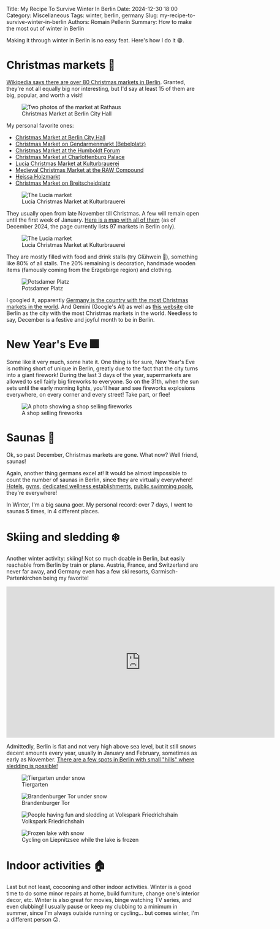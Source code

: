 Title: My Recipe To Survive Winter In Berlin
Date: 2024-12-30 18:00
Category: Miscellaneous
Tags: winter, berlin, germany
Slug: my-recipe-to-survive-winter-in-berlin
Authors: Romain Pellerin
Summary: How to make the most out of winter in Berlin

Making it through winter in Berlin is no easy feat. Here's how I do it 😁.

# Christmas markets 🎄

[Wikipedia says there are over 80 Christmas markets in Berlin](https://en.wikipedia.org/wiki/Christmas_markets_in_Berlin). Granted, they're not all equally big nor interesting, but I'd say at least 15 of them are big, popular, and worth a visit!

<figure class="center">
<img src="{static}/images/my-recipe-to-survive-winter-in-berlin/rathaus.jpg" alt="Two photos of the market at Rathaus" />
<figcaption>Christmas Market at Berlin City Hall</figcaption>
</figure>

My personal favorite ones:

- [Christmas Market at Berlin City Hall](https://www.berlin.de/en/christmas-markets/5096971-3230598-christmas-market-at-berlin-town-hall.en.html)
- [Christmas Market on Gendarmenmarkt (Bebelplatz)](https://www.berlin.de/en/christmas-markets/3235772-3230598-christmas-market-at-gendarmenmarkt.en.html)
- [Christmas Market at the Humboldt Forum](https://www.berlin.de/en/christmas-markets/8360550-3230598-christmas-market-at-the-humboldt-forum.en.html)
- [Christmas Market at Charlottenburg Palace](https://www.berlin.de/en/christmas-markets/3240314-3230598-christmas-market-charlottenburg-palace.en.html)
- [Lucia Christmas Market at Kulturbrauerei](https://www.berlin.de/en/christmas-markets/3240367-3230598-lucia-christmas-market-at-kulturbrauerei.en.html)
- [Medieval Christmas Market at the RAW Compound](https://www.berlin.de/en/christmas-markets/5983209-3230598-medieval-christmas-market-at-the-raw-com.en.html)
- [Heissa Holzmarkt](https://www.berlin.de/en/christmas-markets/5703554-3230598-heissa-holzmarkt.en.html)
- [Christmas Market on Breitscheidplatz](https://www.berlin.de/en/christmas-markets/3240274-3230598-christmas-market-at-kaiser-wilhelm-memor.en.html)

<figure class="center">
<img src="{static}/images/my-recipe-to-survive-winter-in-berlin/lucia1.jpg" alt="The Lucia market" />
<figcaption>Lucia Christmas Market at Kulturbrauerei</figcaption>
</figure>

They usually open from late November till Christmas. A few will remain open until the first week of January. [Here is a map with all of them](https://www.berlin.de/en/christmas-markets/) (as of December 2024, the page currently lists 97 markets in Berlin only).

<figure class="center">
<img src="{static}/images/my-recipe-to-survive-winter-in-berlin/lucia2.jpg" alt="The Lucia market" />
<figcaption>Lucia Christmas Market at Kulturbrauerei</figcaption>
</figure>

They are mostly filled with food and drink stalls (try Glühwein 🍷), something like 80% of all stalls. The 20% remaining is decoration, handmade wooden items (famously coming from the Erzgebirge region) and clothing.

<figure class="center">
<img src="{static}/images/my-recipe-to-survive-winter-in-berlin/potsdamer-platz.jpg" alt="Potsdamer Platz" />
<figcaption>Potsdamer Platz</figcaption>
</figure>

I googled it, apparently [Germany is the country with the most Christmas markets in the world](https://www.thetimes.com/travel/destinations/europe-travel/best-christmas-markets-holidays-rff27td28). And Gemini (Google's AI) as well as [this website](https://www.travelawaits.com/3003548/european-cities-ranked-by-the-number-of-christmas-markets/) cite Berlin as the city with the most Christmas markets in the world. Needless to say, December is a festive and joyful month to be in Berlin.

# New Year's Eve 🎆

Some like it very much, some hate it. One thing is for sure, New Year's Eve is nothing short of unique in Berlin, greatly due to the fact that the city turns into a giant firework! During the last 3 days of the year, supermarkets are allowed to sell fairly big fireworks to everyone. So on the 31th, when the sun sets until the early morning lights, you'll hear and see fireworks explosions everywhere, on every corner and every street! Take part, or flee!

<figure class="center">
<img src="{static}/images/my-recipe-to-survive-winter-in-berlin/fireworks.jpg" alt="A photo showing a shop selling fireworks" />
<figcaption>A shop selling fireworks</figcaption>
</figure>

# Saunas 🧖

Ok, so past December, Christmas markets are gone. What now? Well friend, saunas!

Again, another thing germans excel at! It would be almost impossible to count the number of saunas in Berlin, since they are virtually everywhere! [Hotels](https://www.berlin.de/hotels/mit-sauna/), [gyms](https://urbansportsclub.com/en/sports/sauna/berlin), [dedicated wellness establishments](https://www.vabali.de/en/berlin/), [public swimming pools](https://www.berlinerbaeder.de/saunen/), they're everywhere!

In Winter, I'm a big sauna goer. My personal record: over 7 days, I went to saunas 5 times, in 4 different places.

# Skiing and sledding ❄️

Another winter activity: skiing! Not so much doable in Berlin, but easily reachable from Berlin by train or plane. Austria, France, and Switzerland are never far away, and Germany even has a few ski resorts, Garmisch-Partenkirchen being my favorite!

<iframe width="700" height="394" src="https://www.youtube-nocookie.com/embed/dbQCVTTu9ts" title="YouTube video player" frameborder="0" allow="accelerometer; autoplay; clipboard-write; encrypted-media; gyroscope; picture-in-picture" allowfullscreen></iframe>

Admittedly, Berlin is flat and not very high above sea level, but it still snows decent amounts every year, usually in January and February, sometimes as early as November. [There are a few spots in Berlin with small "hills" where sledding is possible!](https://www.berlin.de/en/sports-leisure/sledding-hills/)

<figure class="center">
<img src="{static}/images/my-recipe-to-survive-winter-in-berlin/tiergarten.jpg" alt="Tiergarten under snow" />
<figcaption>Tiergarten</figcaption>
</figure>

<figure class="center">
<img src="{static}/images/my-recipe-to-survive-winter-in-berlin/brandenburger-tor.jpg" alt="Brandenburger Tor under snow" />
<figcaption>Brandenburger Tor</figcaption>
</figure>

<figure class="center">
<img src="{static}/images/my-recipe-to-survive-winter-in-berlin/volkspark-friedrichshain.png" alt="People having fun and sledding at Volkspark Friedrichshain" />
<figcaption>Volkspark Friedrichshain</figcaption>
</figure>

<figure class="center">
<img src="{static}/images/my-recipe-to-survive-winter-in-berlin/liepnitzsee.jpg" alt="Frozen lake with snow" />
<figcaption>Cycling on Liepnitzsee while the lake is frozen</figcaption>
</figure>

# Indoor activities 🏠

Last but not least, cocooning and other indoor activities. Winter is a good time to do some minor repairs at home, build furniture, change one's interior decor, etc. Winter is also great for movies, binge watching TV series, and even clubbing! I usually pause or keep my clubbing to a minimum in summer, since I'm always outside running or cycling... but comes winter, I'm a different person 😜.
